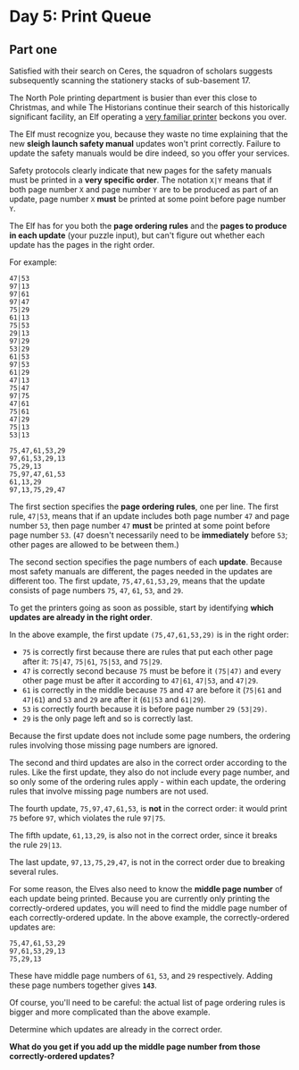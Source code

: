 # Day 5: Print Queue

## Part one

Satisfied with their search on Ceres, 
the squadron of scholars suggests subsequently scanning the stationery stacks of sub-basement 17.

The North Pole printing department is busier than ever this close to Christmas, 
and while The Historians continue their search of this historically significant facility, 
an Elf operating a [very familiar printer](https://adventofcode.com/2017/day/1) beckons you over.

The Elf must recognize you, 
because they waste no time explaining that the new **sleigh launch safety manual** updates won't print correctly. 
Failure to update the safety manuals would be dire indeed, so you offer your services.

Safety protocols clearly indicate that new pages 
for the safety manuals must be printed in a **very specific order**. 
The notation `X|Y` means that if both page number `X` 
and page number `Y` are to be produced as part of an update, 
page number `X` **must** be printed at some point before page number `Y`.

The Elf has for you both the **page ordering rules** 
and the **pages to produce in each update** (your puzzle input), 
but can't figure out whether each update has the pages in the right order.

For example:

````
47|53
97|13
97|61
97|47
75|29
61|13
75|53
29|13
97|29
53|29
61|53
97|53
61|29
47|13
75|47
97|75
47|61
75|61
47|29
75|13
53|13
````

````
75,47,61,53,29
97,61,53,29,13
75,29,13
75,97,47,61,53
61,13,29
97,13,75,29,47
````

The first section specifies the **page ordering rules**, one per line. 
The first rule, `47|53`, means that if an update includes both page number `47` and page number `53`, 
then page number `47` **must** be printed at some point before page number `53`. 
(`47` doesn't necessarily need to be **immediately** before `53`; 
other pages are allowed to be between them.)

The second section specifies the page numbers of each **update**. 
Because most safety manuals are different, 
the pages needed in the updates are different too. 
The first update, `75,47,61,53,29`, 
means that the update consists of page numbers `75`, `47`, `61`, `53`, and `29`.

To get the printers going as soon as possible, 
start by identifying **which updates are already in the right order**.

In the above example, the first update `(75,47,61,53,29)` is in the right order:

- `75` is correctly first because there are rules that put each other page after it: `75|47`, `75|61`, `75|53`, and `75|29`.
- `47` is correctly second because `75` must be before it `(75|47)` and every other page must be after it according to `47|61`, `47|53`, and `47|29`.
- `61` is correctly in the middle because `75` and `47` are before it (`75|61` and `47|61`) and `53` and `29` are after it (`61|53` and `61|29`).
- `53` is correctly fourth because it is before page number `29` `(53|29)`.
- `29` is the only page left and so is correctly last.

Because the first update does not include some page numbers, 
the ordering rules involving those missing page numbers are ignored.

The second and third updates are also in the correct order according to the rules. 
Like the first update, they also do not include every page number, 
and so only some of the ordering rules apply - within each update, 
the ordering rules that involve missing page numbers are not used.

The fourth update, `75,97,47,61,53`, is **not** in the correct order: 
it would print `75` before `97`, which violates the rule `97|75`.

The fifth update, `61,13,29`, is also not in the correct order, since it breaks the rule `29|13`.

The last update, `97,13,75,29,47`, is not in the correct order due to breaking several rules.

For some reason, the Elves also need to know the **middle page number** of each update being printed. 
Because you are currently only printing the correctly-ordered updates, 
you will need to find the middle page number of each correctly-ordered update. 
In the above example, the correctly-ordered updates are:

````
75,47,61,53,29
97,61,53,29,13
75,29,13
````

These have middle page numbers of `61`, `53`, and `29` respectively. 
Adding these page numbers together gives **`143`**.

Of course, you'll need to be careful: 
the actual list of page ordering rules is bigger and more complicated than the above example.

Determine which updates are already in the correct order. 

**What do you get if you add up the middle page number from those correctly-ordered updates?**
